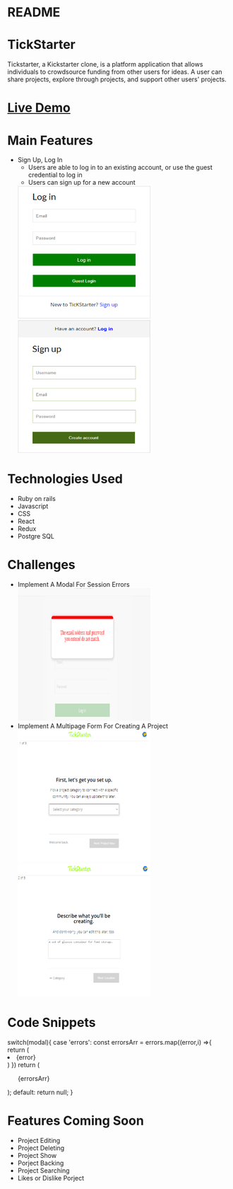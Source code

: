 # README

# TickStarter
Tickstarter, a Kickstarter clone, is a platform application that allows individuals to crowdsource funding from other users for ideas. A user can share projects, explore through projects, and support other users' projects.

# [Live Demo](https://tickstarter.herokuapp.com)

# Main Features
  * Sign Up, Log In
    * Users are able to log in to an existing account, or use the guest credential to log in
    * Users can sign up for a new account                            
    <img width='300' height='300' src='https://github.com/kaizhu94/TickStarter/blob/main/app/assets/readme/login.PNG' >
    <img width='300' height='300' src='https://github.com/kaizhu94/TickStarter/blob/main/app/assets/readme/signup.PNG' >
# Technologies Used
  * Ruby on rails
  * Javascript
  * CSS
  * React
  * Redux
  * Postgre SQL
  
  
# Challenges
  * Implement A Modal For Session Errors                               
    <img width='300' height='300' src='https://github.com/kaizhu94/TickStarter/blob/main/app/assets/readme/modal.PNG' >
  * Implement A Multipage Form For Creating A Project                                   
    <img width='300' height='300' src='https://github.com/kaizhu94/TickStarter/blob/main/app/assets/readme/formpage1.PNG' >
    <img width='300' height='300' src='https://github.com/kaizhu94/TickStarter/blob/main/app/assets/readme/formpage2.PNG' >
  
# Code Snippets
<dl>
 switch(modal){
        case 'errors':
            const errorsArr = errors.map((error,i) =>{
                return (
                    <li key={`errors-${i}`} id='session-error-item'>{error}</li>
                )
            })
            return ( 
            <div className='modal-background' onClick={closeModal}>
                        <ul id='session-error-ul'>
                            {errorsArr}
                        </ul>
                </div>
            </div> 
            );
        default:
            return null;
    }
 </dl>

# Features Coming Soon
  * Project Editing
  * Project Deleting
  * Project Show
  * Porject Backing
  * Project Searching
  * Likes or Dislike Porject
